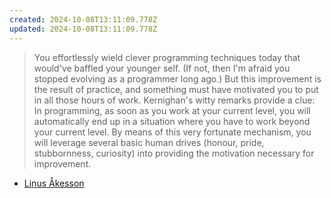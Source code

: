 ```yaml
---
created: 2024-10-08T13:11:09.778Z
updated: 2024-10-08T13:11:09.778Z
---
```

> You effortlessly wield clever programming techniques today that would've baffled your younger self. (If not, then I'm afraid you stopped evolving as a programmer long ago.) But this improvement is the result of practice, and something must have motivated you to put in all those hours of work. Kernighan's witty remarks provide a clue: In programming, as soon as you work at your current level, you will automatically end up in a situation where you have to work beyond your current level. By means of this very fortunate mechanism, you will leverage several basic human drives (honour, pride, stubbornness, curiosity) into providing the motivation necessary for improvement.

- [Linus Åkesson](https://www.linusakesson.net/programming/kernighans-lever/index.php)



